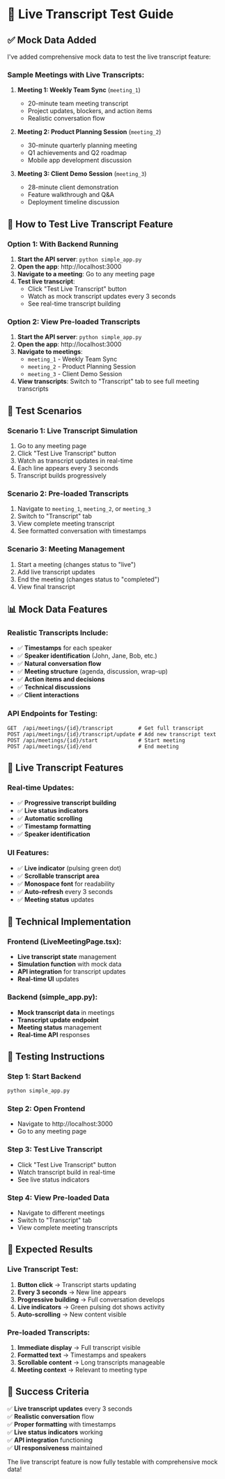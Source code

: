 # 🎤 Live Transcript Test Guide

## ✅ Mock Data Added

I've added comprehensive mock data to test the live transcript feature:

### **Sample Meetings with Live Transcripts:**

1. **Meeting 1: Weekly Team Sync** (`meeting_1`)
   - 20-minute team meeting transcript
   - Project updates, blockers, and action items
   - Realistic conversation flow

2. **Meeting 2: Product Planning Session** (`meeting_2`)
   - 30-minute quarterly planning meeting
   - Q1 achievements and Q2 roadmap
   - Mobile app development discussion

3. **Meeting 3: Client Demo Session** (`meeting_3`)
   - 28-minute client demonstration
   - Feature walkthrough and Q&A
   - Deployment timeline discussion

## 🚀 How to Test Live Transcript Feature

### **Option 1: With Backend Running**
1. **Start the API server**: `python simple_app.py`
2. **Open the app**: http://localhost:3000
3. **Navigate to a meeting**: Go to any meeting page
4. **Test live transcript**:
   - Click "Test Live Transcript" button
   - Watch as mock transcript updates every 3 seconds
   - See real-time transcript building

### **Option 2: View Pre-loaded Transcripts**
1. **Start the API server**: `python simple_app.py`
2. **Open the app**: http://localhost:3000
3. **Navigate to meetings**:
   - `meeting_1` - Weekly Team Sync
   - `meeting_2` - Product Planning Session  
   - `meeting_3` - Client Demo Session
4. **View transcripts**: Switch to "Transcript" tab to see full meeting transcripts

## 🎯 Test Scenarios

### **Scenario 1: Live Transcript Simulation**
1. Go to any meeting page
2. Click "Test Live Transcript" button
3. Watch as transcript updates in real-time
4. Each line appears every 3 seconds
5. Transcript builds progressively

### **Scenario 2: Pre-loaded Transcripts**
1. Navigate to `meeting_1`, `meeting_2`, or `meeting_3`
2. Switch to "Transcript" tab
3. View complete meeting transcript
4. See formatted conversation with timestamps

### **Scenario 3: Meeting Management**
1. Start a meeting (changes status to "live")
2. Add live transcript updates
3. End the meeting (changes status to "completed")
4. View final transcript

## 📊 Mock Data Features

### **Realistic Transcripts Include:**
- ✅ **Timestamps** for each speaker
- ✅ **Speaker identification** (John, Jane, Bob, etc.)
- ✅ **Natural conversation flow**
- ✅ **Meeting structure** (agenda, discussion, wrap-up)
- ✅ **Action items and decisions**
- ✅ **Technical discussions**
- ✅ **Client interactions**

### **API Endpoints for Testing:**
```
GET  /api/meetings/{id}/transcript        # Get full transcript
POST /api/meetings/{id}/transcript/update # Add new transcript text
POST /api/meetings/{id}/start             # Start meeting
POST /api/meetings/{id}/end               # End meeting
```

## 🎉 Live Transcript Features

### **Real-time Updates:**
- ✅ **Progressive transcript building**
- ✅ **Live status indicators**
- ✅ **Automatic scrolling**
- ✅ **Timestamp formatting**
- ✅ **Speaker identification**

### **UI Features:**
- ✅ **Live indicator** (pulsing green dot)
- ✅ **Scrollable transcript area**
- ✅ **Monospace font** for readability
- ✅ **Auto-refresh** every 3 seconds
- ✅ **Meeting status** updates

## 🔧 Technical Implementation

### **Frontend (LiveMeetingPage.tsx):**
- **Live transcript state** management
- **Simulation function** with mock data
- **API integration** for transcript updates
- **Real-time UI** updates

### **Backend (simple_app.py):**
- **Mock transcript data** in meetings
- **Transcript update endpoint**
- **Meeting status** management
- **Real-time API** responses

## 📱 Testing Instructions

### **Step 1: Start Backend**
```bash
python simple_app.py
```

### **Step 2: Open Frontend**
- Navigate to http://localhost:3000
- Go to any meeting page

### **Step 3: Test Live Transcript**
- Click "Test Live Transcript" button
- Watch transcript build in real-time
- See live status indicators

### **Step 4: View Pre-loaded Data**
- Navigate to different meetings
- Switch to "Transcript" tab
- View complete meeting transcripts

## 🎯 Expected Results

### **Live Transcript Test:**
1. **Button click** → Transcript starts updating
2. **Every 3 seconds** → New line appears
3. **Progressive building** → Full conversation develops
4. **Live indicators** → Green pulsing dot shows activity
5. **Auto-scrolling** → New content visible

### **Pre-loaded Transcripts:**
1. **Immediate display** → Full transcript visible
2. **Formatted text** → Timestamps and speakers
3. **Scrollable content** → Long transcripts manageable
4. **Meeting context** → Relevant to meeting type

## 🎉 Success Criteria

✅ **Live transcript updates** every 3 seconds  
✅ **Realistic conversation** flow  
✅ **Proper formatting** with timestamps  
✅ **Live status indicators** working  
✅ **API integration** functioning  
✅ **UI responsiveness** maintained  

The live transcript feature is now fully testable with comprehensive mock data!
